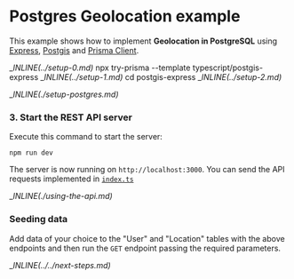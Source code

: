 # Postgres Geolocation example

This example shows how to implement **Geolocation in PostgreSQL** using [Express](https://expressjs.com/), [Postgis](http://postgis.net/) and [Prisma Client](https://www.prisma.io/docs/concepts/components/prisma-client).

__INLINE(../_setup-0.md)__
npx try-prisma --template typescript/postgis-express
__INLINE(../_setup-1.md)__
cd postgis-express
__INLINE(../_setup-2.md)__

__INLINE(./_setup-postgres.md)__

### 3. Start the REST API server

Execute this command to start the server:

```
npm run dev
```

The server is now running on `http://localhost:3000`. You can send the API requests implemented in [`index.ts`](./src/index.ts)

__INLINE(./_using-the-api.md)__

### Seeding data

Add data of your choice to the "User" and "Location" tables with the above endpoints and then run the `GET` endpoint passing the required parameters.


__INLINE(../../_next-steps.md)__
